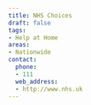 ```yaml
---
title: NHS Choices
draft: false
tags:
- Help at Home
areas:
- Nationwide
contact:
  phone:
  - 111
  web_address:
  - http://www.nhs.uk
---
```



